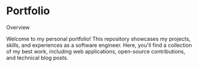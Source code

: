 # Portfolio


Overview

Welcome to my personal portfolio! This repository showcases my projects, skills, and experiences as a software engineer. Here, you'll find a collection of my best work, including web applications, open-source contributions, and technical blog posts.

